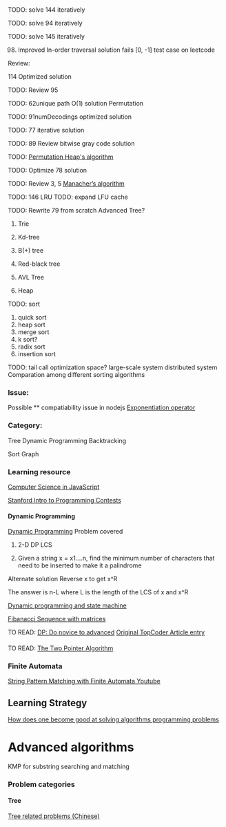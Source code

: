 #
TODO: solve 144 iteratively

TODO: solve 94 iteratively

TODO: solve 145 iteratively

98. Improved In-order traversal solution fails [0, -1] test case on leetcode

Review:

114 Optimized solution

TODO: Review 95

TODO: 62unique path O(1) solution
Permutation

TODO: 91numDecodings optimized solution

TODO: 77 iterative solution

TODO: 89 Review bitwise gray code solution

TODO: [Permutation Heap's algorithm](https://en.wikipedia.org/wiki/Heap%27s_algorithm)

TODO: Optimize 78 solution

TODO: Review 3, 5
[Manacher’s algorithm](http://articles.leetcode.com/longest-palindromic-substring-part-ii/)

TODO: 146 LRU
TODO: expand LFU cache

TODO: Rewrite 79 from scratch
Advanced Tree?

1. Trie

2. Kd-tree

3. B(+) tree

4. Red-black tree

5. AVL Tree

6. Heap

TODO: sort
1. quick sort
2. heap sort
3. merge sort
4. k sort?
5. radix sort
6. insertion sort

TODO:
tail call
optimization
space?
large-scale system
distributed system
Comparation among different sorting algorithms

### Issue:
Possible ** compatiability issue in nodejs
[Exponentiation operator](http://www.2ality.com/2016/02/exponentiation-operator.html)


### Category:
Tree
Dynamic Programming
Backtracking

Sort
Graph

### Learning resource
[Computer Science in JavaScript](https://github.com/nzakas/computer-science-in-javascript)

[Stanford Intro to Programming Contests](http://web.stanford.edu/class/cs97si/)

#### Dynamic Programming
[Dynamic Programming](http://web.stanford.edu/class/cs97si/04-dynamic-programming.pdf)
Problem covered
1. 2-D DP
LCS

2. Given a string x = x1....n, find the minimum number of characters that need to be inserted to make it a palindrome

Alternate solution
Reverse x to get x^R

The answer is n-L where L is the length of the LCS of x and x^R

[Dynamic programming and state machine](http://liam0205.me/2016/05/13/dynamic-programming-and-state-machine/)


[Fibanacci Sequence with matrices](http://math.stackexchange.com/questions/784710/how-to-prove-fibonacci-sequence-with-matrices)

TO READ:
[DP: Do novice to advanced](http://www.hawstein.com/posts/dp-novice-to-advanced.html)
[Original TopCoder Article entry](https://www.topcoder.com/community/data-science/data-science-tutorials/dynamic-programming-from-novice-to-advanced/)

####
TO READ:
[The Two Pointer Algorithm](https://tp-iiita.quora.com/The-Two-Pointer-Algorithm)

### Finite Automata
[String Pattern Matching with Finite Automata Youtube](https://www.youtube.com/watch?v=kuMuFu9IRtw)


## Learning Strategy
[How does one become good at solving algorithms programming problems](https://www.quora.com/How-does-one-become-good-at-solving-algorithm-programming-problems)

# Advanced algorithms
KMP for substring searching and matching

### Problem categories

#### Tree
[Tree related problems (Chinese)](http://blog.csdn.net/tiandawenwu/article/details/19916005)
